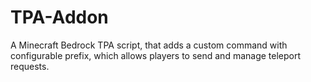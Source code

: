 # TPA-Addon
A Minecraft Bedrock TPA script, that adds a custom command with configurable prefix, which allows players to send and manage teleport requests. 
